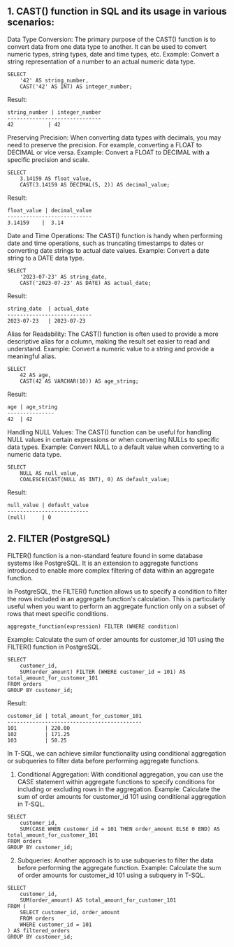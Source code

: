 ## 1. CAST() function in SQL and its usage in various scenarios:

Data Type Conversion: The primary purpose of the CAST() function is to convert data from one data type to another. It can be used to convert numeric types, string types, date and time types, etc.
Example: Convert a string representation of a number to an actual numeric data type.
```
SELECT
    '42' AS string_number,
    CAST('42' AS INT) AS integer_number;

```
Result:
```
string_number | integer_number
------------------------------
42           | 42
```
Preserving Precision: When converting data types with decimals, you may need to preserve the precision. For example, converting a FLOAT to DECIMAL or vice versa.
Example: Convert a FLOAT to DECIMAL with a specific precision and scale.
```
SELECT
    3.14159 AS float_value,
    CAST(3.14159 AS DECIMAL(5, 2)) AS decimal_value;
```
Result:
```
float_value | decimal_value
---------------------------
3.14159    |  3.14
```
Date and Time Operations: The CAST() function is handy when performing date and time operations, such as truncating timestamps to dates or converting date strings to actual date values.
Example: Convert a date string to a DATE data type.
```
SELECT
    '2023-07-23' AS string_date,
    CAST('2023-07-23' AS DATE) AS actual_date;
```
Result:
```
string_date  | actual_date
---------------------------
2023-07-23   | 2023-07-23
```
Alias for Readability: The CAST() function is often used to provide a more descriptive alias for a column, making the result set easier to read and understand.
Example: Convert a numeric value to a string and provide a meaningful alias.
```
SELECT
    42 AS age,
    CAST(42 AS VARCHAR(10)) AS age_string;
```
Result:
```
age | age_string
---------------
42  | 42
```
Handling NULL Values: The CAST() function can be useful for handling NULL values in certain expressions or when converting NULLs to specific data types.
Example: Convert NULL to a default value when converting to a numeric data type.
```
SELECT
    NULL AS null_value,
    COALESCE(CAST(NULL AS INT), 0) AS default_value;
```
Result:
```
null_value | default_value
--------------------------
(null)     | 0
```


## 2. FILTER (PostgreSQL)
  FILTER() function is a non-standard feature found in some database systems like PostgreSQL. It is an extension to aggregate functions introduced to enable more complex filtering of data within an aggregate function.

In PostgreSQL, the FILTER() function allows us to specify a condition to filter the rows included in an aggregate function's calculation. This is particularly useful when you want to perform an aggregate function only on a subset of rows that meet specific conditions.
```
aggregate_function(expression) FILTER (WHERE condition)
```
Example: Calculate the sum of order amounts for customer_id 101 using the FILTER() function in PostgreSQL.

```
SELECT
    customer_id,
    SUM(order_amount) FILTER (WHERE customer_id = 101) AS total_amount_for_customer_101
FROM orders
GROUP BY customer_id;
```
Result:

```
customer_id | total_amount_for_customer_101
-------------------------------------------
101         | 220.00
102         | 171.25
103         | 50.25
```

In T-SQL, we can achieve similar functionality using conditional aggregation or subqueries to filter data before performing aggregate functions.

1. Conditional Aggregation: With conditional aggregation, you can use the CASE statement within aggregate functions to specify conditions for including or excluding rows in the aggregation.
Example: Calculate the sum of order amounts for customer_id 101 using conditional aggregation in T-SQL.

```
SELECT
    customer_id,
    SUM(CASE WHEN customer_id = 101 THEN order_amount ELSE 0 END) AS total_amount_for_customer_101
FROM orders
GROUP BY customer_id;
```

2. Subqueries: Another approach is to use subqueries to filter the data before performing the aggregate function.
Example: Calculate the sum of order amounts for customer_id 101 using a subquery in T-SQL.

```
SELECT
    customer_id,
    SUM(order_amount) AS total_amount_for_customer_101
FROM (
    SELECT customer_id, order_amount
    FROM orders
    WHERE customer_id = 101
) AS filtered_orders
GROUP BY customer_id;
```
